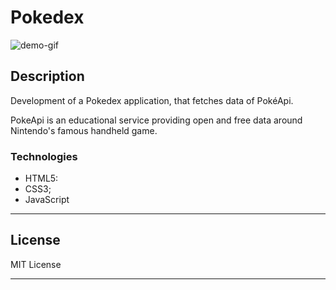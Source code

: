 
# Pokedex

![demo-gif](https://user-images.githubusercontent.com/63374582/120893546-83f22300-c61c-11eb-8b25-0aae3618443a.gif)

## Description

Development of a Pokedex application, that fetches data of PokéApi.

PokeApi is an educational service providing open and free data around Nintendo's famous handheld game.

### Technologies

- HTML5:
- CSS3;
- JavaScript

---

## License

MIT License

---
